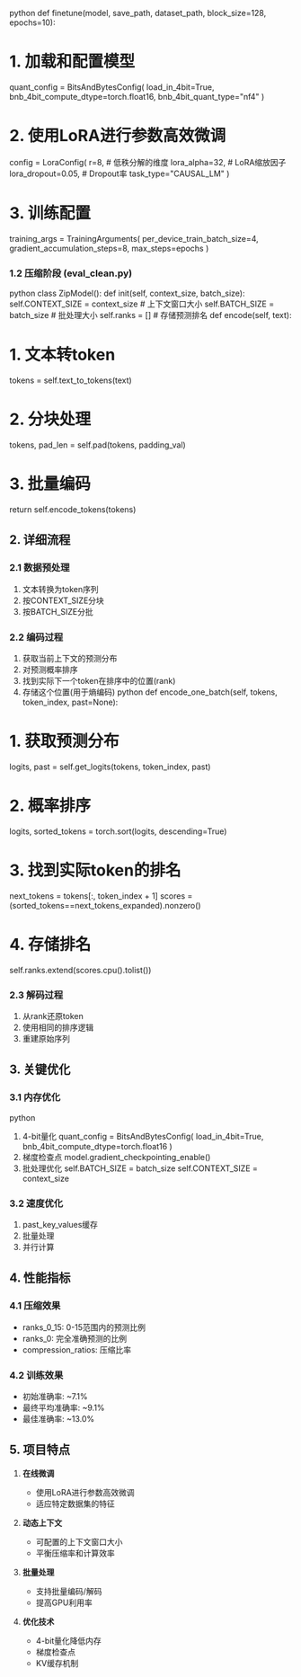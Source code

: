 python
def finetune(model, save_path, dataset_path, block_size=128, epochs=10):
# 1. 加载和配置模型
quant_config = BitsAndBytesConfig(
load_in_4bit=True,
bnb_4bit_compute_dtype=torch.float16,
bnb_4bit_quant_type="nf4"
)
# 2. 使用LoRA进行参数高效微调
config = LoraConfig(
r=8, # 低秩分解的维度
lora_alpha=32, # LoRA缩放因子
lora_dropout=0.05, # Dropout率
task_type="CAUSAL_LM"
)
# 3. 训练配置
training_args = TrainingArguments(
per_device_train_batch_size=4,
gradient_accumulation_steps=8,
max_steps=epochs
)

### 1.2 压缩阶段 (eval_clean.py)
python
class ZipModel():
def init(self, context_size, batch_size):
self.CONTEXT_SIZE = context_size # 上下文窗口大小
self.BATCH_SIZE = batch_size # 批处理大小
self.ranks = [] # 存储预测排名
def encode(self, text):
# 1. 文本转token
tokens = self.text_to_tokens(text)
# 2. 分块处理
tokens, pad_len = self.pad(tokens, padding_val)
# 3. 批量编码
return self.encode_tokens(tokens)

## 2. 详细流程

### 2.1 数据预处理
1. 文本转换为token序列
2. 按CONTEXT_SIZE分块
3. 按BATCH_SIZE分批

### 2.2 编码过程
1. 获取当前上下文的预测分布
2. 对预测概率排序
3. 找到实际下一个token在排序中的位置(rank)
4. 存储这个位置(用于熵编码)
python
def encode_one_batch(self, tokens, token_index, past=None):
# 1. 获取预测分布
logits, past = self.get_logits(tokens, token_index, past)
# 2. 概率排序
logits, sorted_tokens = torch.sort(logits, descending=True)
# 3. 找到实际token的排名
next_tokens = tokens[:, token_index + 1]
scores = (sorted_tokens==next_tokens_expanded).nonzero()
# 4. 存储排名
self.ranks.extend(scores.cpu().tolist())

### 2.3 解码过程
1. 从rank还原token
2. 使用相同的排序逻辑
3. 重建原始序列

## 3. 关键优化

### 3.1 内存优化

python
1. 4-bit量化
quant_config = BitsAndBytesConfig(
load_in_4bit=True,
bnb_4bit_compute_dtype=torch.float16
)
2. 梯度检查点
model.gradient_checkpointing_enable()
3. 批处理优化
self.BATCH_SIZE = batch_size
self.CONTEXT_SIZE = context_size


### 3.2 速度优化
1. past_key_values缓存
2. 批量处理
3. 并行计算

## 4. 性能指标

### 4.1 压缩效果
- ranks_0_15: 0-15范围内的预测比例
- ranks_0: 完全准确预测的比例
- compression_ratios: 压缩比率

### 4.2 训练效果
- 初始准确率: ~7.1%
- 最终平均准确率: ~9.1%
- 最佳准确率: ~13.0%

## 5. 项目特点

1. **在线微调**
   - 使用LoRA进行参数高效微调
   - 适应特定数据集的特征

2. **动态上下文**
   - 可配置的上下文窗口大小
   - 平衡压缩率和计算效率

3. **批量处理**
   - 支持批量编码/解码
   - 提高GPU利用率

4. **优化技术**
   - 4-bit量化降低内存
   - 梯度检查点
   - KV缓存机制